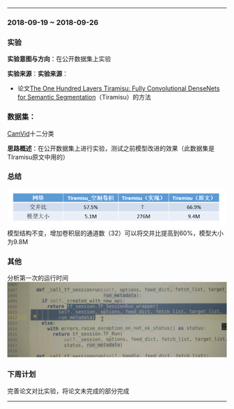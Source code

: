 ﻿
---
### 2018-09-19 ~ 2018-09-26

###  **实验** 

**实验意图与方向**：在公开数据集上实验

**实验来源**：**实验来源**：
- 论文[The One Hundred Layers Tiramisu: Fully Convolutional DenseNets for Semantic Segmentation](https://arxiv.org/abs/1611.09326)（Tiramisu）的方法
	
### **数据集**：
[CamVid](http://mi.eng.cam.ac.uk/research/projects/VideoRec/CamVid/#ClassLabels)十二分类

**思路概述**：在公开数据集上进行实验，测试之前模型改进的效果（此数据集是TIramisu原文中用的）

### **总结**
![结果](./picture/jieguo.png)
模型结构不变，增加卷积层的通道数（32）可以将交并比提高到60%，模型大小为9.8M
### **其他**
分析第一次的运行时间
![其它](./picture/qita.png)
### **下周计划**

完善论文对比实验，将论文未完成的部分完成

---
